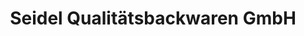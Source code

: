 ---
title: "Seidel Qualitätsbackwaren GmbH"
url: /peine/seidel-qualitaetsbackwaren-gmbh/
shop: Bäckerei
---